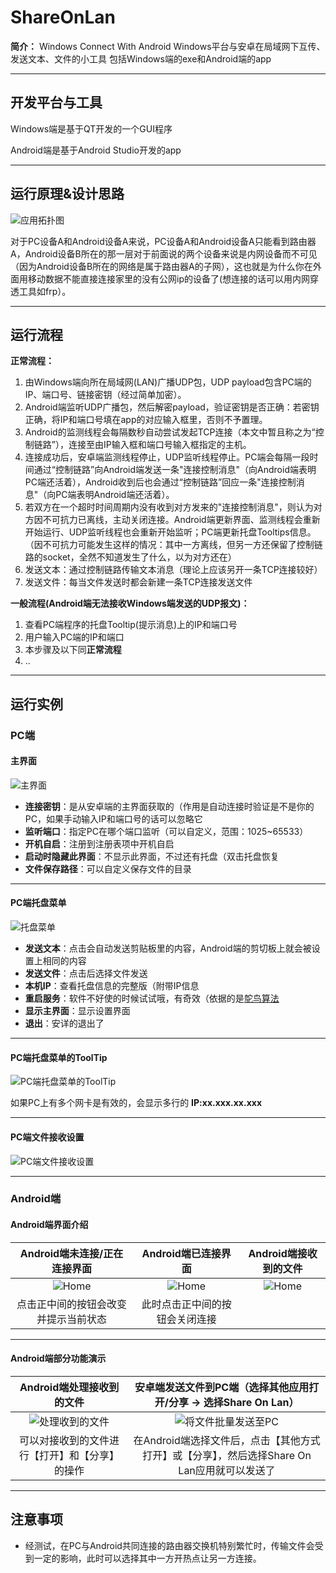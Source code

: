 # ShareOnLan

**简介：**
Windows Connect With Android 
Windows平台与安卓在局域网下互传、发送文本、文件的小工具 
包括Windows端的exe和Android端的app

***



## 开发平台与工具

Windows端是基于QT开发的一个GUI程序

Android端是基于Android Studio开发的app
***

## 运行原理&设计思路
![应用拓扑图](Screenshots/应用拓扑图.png)

对于PC设备A和Android设备A来说，PC设备A和Android设备A只能看到路由器A，Android设备B所在的那一层对于前面说的两个设备来说是内网设备而不可见（因为Android设备B所在的网络是属于路由器A的子网），这也就是为什么你在外面用移动数据不能直接连接家里的没有公网ip的设备了(想连接的话可以用内网穿透工具如frp）。

***

## 运行流程

**正常流程：**  

1. 由Windows端向所在局域网(LAN)广播UDP包，UDP payload包含PC端的IP、端口号、链接密钥（经过简单加密）。  
2. Android端监听UDP广播包，然后解密payload，验证密钥是否正确：若密钥正确，将IP和端口号填在app的对应输入框里，否则不予置理。  
3. Android的监测线程会每隔数秒自动尝试发起TCP连接（本文中暂且称之为“控制链路”），连接至由IP输入框和端口号输入框指定的主机。  
4. 连接成功后，安卓端监测线程停止，UDP监听线程停止。PC端会每隔一段时间通过“控制链路”向Android端发送一条"连接控制消息"（向Android端表明PC端还活着），Android收到后也会通过“控制链路”回应一条"连接控制消息"（向PC端表明Android端还活着）。  
5. 若双方在一个超时时间周期内没有收到对方发来的"连接控制消息"，则认为对方因不可抗力已离线，主动关闭连接。Android端更新界面、监测线程会重新开始运行、UDP监听线程也会重新开始监听；PC端更新托盘Tooltips信息。（因不可抗力可能发生这样的情况：其中一方离线，但另一方还保留了控制链路的socket，全然不知道发生了什么，以为对方还在）  
6. 发送文本：通过控制链路传输文本消息（理论上应该另开一条TCP连接较好）
7. 发送文件：每当文件发送时都会新建一条TCP连接发送文件

**一般流程(Android端无法接收Windows端发送的UDP报文)：**

1. 查看PC端程序的托盘Tooltip(提示消息)上的IP和端口号
2. 用户输入PC端的IP和端口
3. 本步骤及以下同**正常流程**  
4. ..

***

## 运行实例

### PC端

#### 主界面

![主界面](Screenshots/PC端主界面.jpg)

  

- **连接密钥**：是从安卓端的主界面获取的（作用是自动连接时验证是不是你的PC，如果手动输入IP和端口号的话可以忽略它
- **监听端口**：指定PC在哪个端口监听（可以自定义，范围：1025~65533）
- **开机自启**：注册到注册表项中开机自启
- **启动时隐藏此界面**：不显示此界面，不过还有托盘（双击托盘恢复
- **文件保存路径**：可以自定义保存文件的目录

***

#### PC端托盘菜单

![托盘菜单](Screenshots/PC端托盘菜单.jpg)

  

- **发送文本**：点击会自动发送剪贴板里的内容，Android端的剪切板上就会被设置上相同的内容
- **发送文件**：点击后选择文件发送
- **本机IP**：查看托盘信息的完整版（附带IP信息
- **重启服务**：软件不好使的时候试试哦，有奇效（依据的是[鸵鸟算法](https://baike.baidu.com/item/%E9%B8%B5%E9%B8%9F%E7%AE%97%E6%B3%95/4342932?fr=aladdin)
- **显示主界面**：显示设置界面
- **退出**：安详的退出了

***

#### PC端托盘菜单的ToolTip

![PC端托盘菜单的ToolTip](Screenshots/PC端托盘信息.jpg)

如果PC上有多个网卡是有效的，会显示多行的 **IP:xx.xxx.xx.xxx**

***

#### PC端文件接收设置

![PC端文件接收设置](Screenshots/PC端文件接收设置.jpg)

***

### Android端

#### Android端界面介绍

|             Android端未连接/正在连接界面             |                Android端已连接界面                |                 Android端接收到的文件                  |
| :--------------------------------------------------: | :-----------------------------------------------: | :----------------------------------------------------: |
| ![Home](Screenshots/Android端正在连接connecting.jpg) | ![Home](Screenshots/Android端已连接connected.jpg) | ![Home](Screenshots/Android端接收到的文件fileView.jpg) |
|         点击正中间的按钮会改变并提示当前状态         |          此时点击正中间的按钮会关闭连接           |                                                        |




***
#### Android端部分功能演示

|                 Android端处理接收到的文件                  | 安卓端发送文件到PC端（选择其他应用打开/分享 → 选择Share On Lan） |
| :--------------------------------------------------------: | :----------------------------------------------------------: |
| ![处理收到的文件](Screenshots/Android端操作文件opFile.gif) | ![将文件批量发送至PC](Screenshots/Android端传输文件至PC.gif) |
|       可以对接收到的文件进行【打开】和【分享】的操作       | 在Android端选择文件后，点击【其他方式打开】或【分享】，然后选择Share On Lan应用就可以发送了 |

***



## 注意事项

- 经测试，在PC与Android共同连接的路由器交换机特别繁忙时，传输文件会受到一定的影响，此时可以选择其中一方开热点让另一方连接。

  

